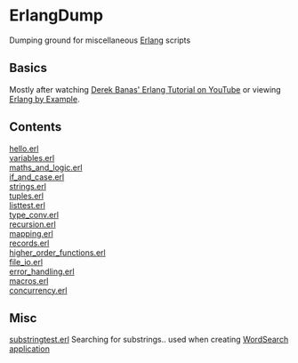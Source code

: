# ErlangDump
Dumping ground for miscellaneous [Erlang](https://www.erlang.org/) scripts

## Basics

Mostly after watching [Derek Banas' Erlang Tutorial on YouTube](https://www.youtube.com/watch?v=IEhwc2q1zG4) or viewing [Erlang by Example](https://erlangbyexample.org/).

## Contents

[hello.erl](https://github.com/James-P-D/ErlangDump/blob/master/src/Basics/hello.erl)  
[variables.erl](https://github.com/James-P-D/ErlangDump/blob/master/src/Basics/variables.erl)  
[maths_and_logic.erl](https://github.com/James-P-D/ErlangDump/blob/master/src/Basics/maths_and_logic.erl)  
[if_and_case.erl](https://github.com/James-P-D/ErlangDump/blob/master/src/Basics/if_and_case.erl)  
[strings.erl](https://github.com/James-P-D/ErlangDump/blob/master/src/Basics/strings.erl)  
[tuples.erl](https://github.com/James-P-D/ErlangDump/blob/master/src/Basics/tuples.erl)  
[listtest.erl](https://github.com/James-P-D/ErlangDump/blob/master/src/Basics/listtest.erl)  
[type_conv.erl](https://github.com/James-P-D/ErlangDump/blob/master/src/Basics/type_conv.erl)  
[recursion.erl](https://github.com/James-P-D/ErlangDump/blob/master/src/Basics/recursion.erl)  
[mapping.erl](https://github.com/James-P-D/ErlangDump/blob/master/src/Basics/mapping.erl)  
[records.erl](https://github.com/James-P-D/ErlangDump/blob/master/src/Basics/records.erl)  
[higher_order_functions.erl](https://github.com/James-P-D/ErlangDump/blob/master/src/Basics/higher_order_functions.erl)  
[file_io.erl](https://github.com/James-P-D/ErlangDump/blob/master/src/Basics/file_io.erl)  
[error_handling.erl](https://github.com/James-P-D/ErlangDump/blob/master/src/Basics/error_handling.erl)  
[macros.erl](https://github.com/James-P-D/ErlangDump/blob/master/src/Basics/macros.erl)  
[concurrency.erl](https://github.com/James-P-D/ErlangDump/blob/master/src/Basics/concurrency.erl)  

## Misc

[substringtest.erl](https://github.com/James-P-D/ErlangDump/blob/master/src/Basics/substringtest.erl) Searching for substrings.. used when creating [WordSearch application](https://github.com/James-P-D/WordSearch)  


